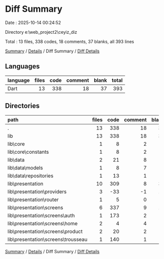 # Diff Summary

Date : 2025-10-14 00:24:52

Directory e:\\web_project2\\ceyiz_diz

Total : 13 files,  338 codes, 18 comments, 37 blanks, all 393 lines

[Summary](results.md) / [Details](details.md) / Diff Summary / [Diff Details](diff-details.md)

## Languages
| language | files | code | comment | blank | total |
| :--- | ---: | ---: | ---: | ---: | ---: |
| Dart | 13 | 338 | 18 | 37 | 393 |

## Directories
| path | files | code | comment | blank | total |
| :--- | ---: | ---: | ---: | ---: | ---: |
| . | 13 | 338 | 18 | 37 | 393 |
| lib | 13 | 338 | 18 | 37 | 393 |
| lib\\core | 1 | 8 | 2 | 1 | 11 |
| lib\\core\\constants | 1 | 8 | 2 | 1 | 11 |
| lib\\data | 2 | 21 | 8 | 5 | 34 |
| lib\\data\\models | 1 | 8 | 7 | 2 | 17 |
| lib\\data\\repositories | 1 | 13 | 1 | 3 | 17 |
| lib\\presentation | 10 | 309 | 8 | 31 | 348 |
| lib\\presentation\\providers | 3 | -33 | -1 | 12 | -22 |
| lib\\presentation\\router | 1 | 5 | 0 | 0 | 5 |
| lib\\presentation\\screens | 6 | 337 | 9 | 19 | 365 |
| lib\\presentation\\screens\\auth | 1 | 173 | 2 | 6 | 181 |
| lib\\presentation\\screens\\home | 2 | 4 | 4 | 4 | 12 |
| lib\\presentation\\screens\\product | 2 | 20 | 2 | 4 | 26 |
| lib\\presentation\\screens\\trousseau | 1 | 140 | 1 | 5 | 146 |

[Summary](results.md) / [Details](details.md) / Diff Summary / [Diff Details](diff-details.md)